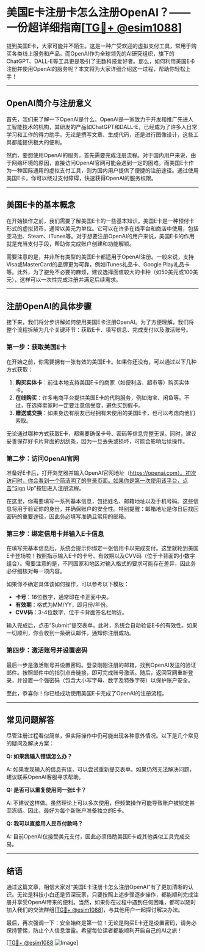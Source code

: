 # 美国E卡注册卡怎么注册OpenAI？——一份超详细指南[[TG💪+ @esim1088](https://t.me/s/esim1088)]

提到美国E卡，大家可能并不陌生。这是一种广受欢迎的虚拟支付工具，常用于购买各类线上服务和产品。而OpenAI作为全球领先的AI研究组织，旗下的ChatGPT、DALL-E等工具更是吸引了无数科技爱好者。那么，如何利用美国E卡注册并使用OpenAI的服务呢？本文将为大家详细介绍这一过程，帮助你轻松上手！

---

## OpenAI简介与注册意义

首先，我们来了解一下OpenAI是什么。OpenAI是一家致力于开发和推广先进人工智能技术的机构，其研发的产品如ChatGPT和DALL-E，已经成为了许多人日常学习和工作的得力助手。无论是撰写文章、生成代码，还是进行图像设计，这些工具都能提供极大的便利。

然而，要想使用OpenAI的服务，首先需要完成注册流程。对于国内用户来说，由于网络环境的原因，直接访问OpenAI官网可能会遇到一定的困难。而美国E卡作为一种国际通用的虚拟支付工具，则为国内用户提供了便捷的注册途径。通过使用美国E卡，你可以绕过支付障碍，快速获得OpenAI的服务权限。

---

## 美国E卡的基本概念

在开始操作之前，我们需要了解美国E卡的一些基本知识。美国E卡是一种预付卡形式的虚拟货币，通常以美元为单位。它可以在许多在线平台和商店中使用，包括亚马逊、Steam、iTunes等。对于想要注册OpenAI的用户来说，美国E卡的作用就是充当支付手段，帮助你完成账户创建和功能解锁。

需要注意的是，并非所有类型的美国E卡都适用于OpenAI注册。一般来说，支持Visa或MasterCard的品牌更为可靠，例如iTunes礼品卡、Google Play礼品卡等。此外，为了避免不必要的麻烦，建议选择面值较大的卡种（如50美元或100美元），这样可以一次性完成注册并满足后续需求。

---

## 注册OpenAI的具体步骤

接下来，我们将分步讲解如何使用美国E卡注册OpenAI。为了方便理解，我们将整个流程拆解为几个关键环节：获取E卡、填写信息、完成支付以及激活账号。

### 第一步：获取美国E卡

在开始之前，你需要拥有一张有效的美国E卡。如果你还没有，可以通过以下几种方式获取：

1. **购买实体卡**：前往本地支持美国E卡的商家（如便利店、超市等）购买实体卡。
2. **在线购买**：许多电商平台提供美国E卡的代购服务，例如淘宝、闲鱼等。不过，在选择卖家时一定要注意信誉度，避免买到假卡。
3. **赠送或交换**：如果身边有朋友已经拥有未使用的美国E卡，也可以考虑向他们索取。

无论通过哪种方式获取E卡，都需要确保卡号、密码等信息完整无误。同时，建议妥善保存好卡片背面的刮刮条，因为一旦丢失或损坏，可能会影响后续操作。

### 第二步：访问OpenAI官网

准备好E卡后，打开浏览器并输入OpenAI官网地址（https://openai.com）。初次访问时，你会看到一个简洁明了的登录页面。如果你是第一次使用该平台，点击“Sign Up”按钮进入注册流程。

在这里，你需要填写一系列基本信息，包括姓名、邮箱地址以及手机号码。这些信息将用于验证你的身份，并确保账户的安全性。特别提醒：邮箱地址是你日后找回密码的重要途径，因此务必填写准确且常用的邮箱。

### 第三步：绑定信用卡并输入E卡信息

在填写完基本信息后，系统会提示你绑定一张信用卡以完成支付。这里就轮到美国E卡登场啦！按照指示输入E卡的卡号、有效期以及CVV码（位于卡背面的小数字组合）。需要注意的是，不同国家和地区对输入格式的要求可能存在差异，因此务必仔细核对每一项内容。

如果你不确定具体该如何操作，可以参考以下模板：

- **卡号**：16位数字，通常印在卡正面中央。
- **有效期**：格式为MM/YY，即月份/年份。
- **CVV码**：3-4位数字，位于卡背面签名栏附近。

输入完成后，点击“Submit”提交表单。此时，系统会自动验证E卡的有效性。如果一切顺利，你会收到一条确认邮件，通知你注册成功。

### 第四步：激活账号并设置密码

最后一步是激活账号并设置密码。登录刚刚注册的邮箱，找到OpenAI发送的验证邮件。按照邮件中的指引点击链接，即可完成账号激活。随后，返回官网重新登录，并设置一个强密码（包含大小写字母、数字及特殊字符）以保护账户安全。

至此，恭喜你！你已经成功使用美国E卡完成了OpenAI的注册流程。

---

## 常见问题解答

尽管注册过程看似简单，但实际操作中仍可能出现各种意外情况。以下是几个常见的疑问及解决方案：

**Q: 如果我输入错误怎么办？**

A: 如果发现输入的信息有误，可以尝试重新提交表单。如果仍然无法解决问题，建议联系OpenAI客服寻求帮助。

**Q: 是否可以重复使用同一张E卡？**

A: 不建议这样做。虽然理论上可以多次使用，但频繁操作可能导致账户被锁定甚至冻结。因此，最好为每个新账户准备独立的E卡。

**Q: 我可以直接用人民币付款吗？**

A: 目前OpenAI仅接受美元支付，因此必须借助美国E卡或其他类似工具完成交易。

---

## 结语

通过这篇文章，相信大家对“美国E卡注册卡怎么注册OpenAI”有了更加清晰的认识。无论是科技小白还是资深玩家，只要按照上述步骤逐步操作，都能顺利完成注册并享受OpenAI带来的便利。当然，如果你在过程中遇到任何困难，都可以随时加入我们的交流群组[[TG💪+ @esim1088](https://t.me/s/esim1088)]，与其他用户一起探讨解决办法。

最后，再次强调一下：安全始终是第一位！无论是购买E卡还是设置密码，请务必保持警惕，防止个人信息泄露。希望每位读者都能顺利开启自己的AI之旅！

[[TG💪+ @esim1088](https://t.me/s/esim1088) ![Image](https://i.postimg.cc/4NQfJmqS/Snipaste-2025-05-13-00-14-12.png)]